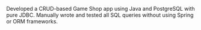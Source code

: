 Developed a CRUD-based Game Shop app using Java and PostgreSQL with pure JDBC. Manually wrote and tested all SQL queries without using Spring or ORM frameworks.
